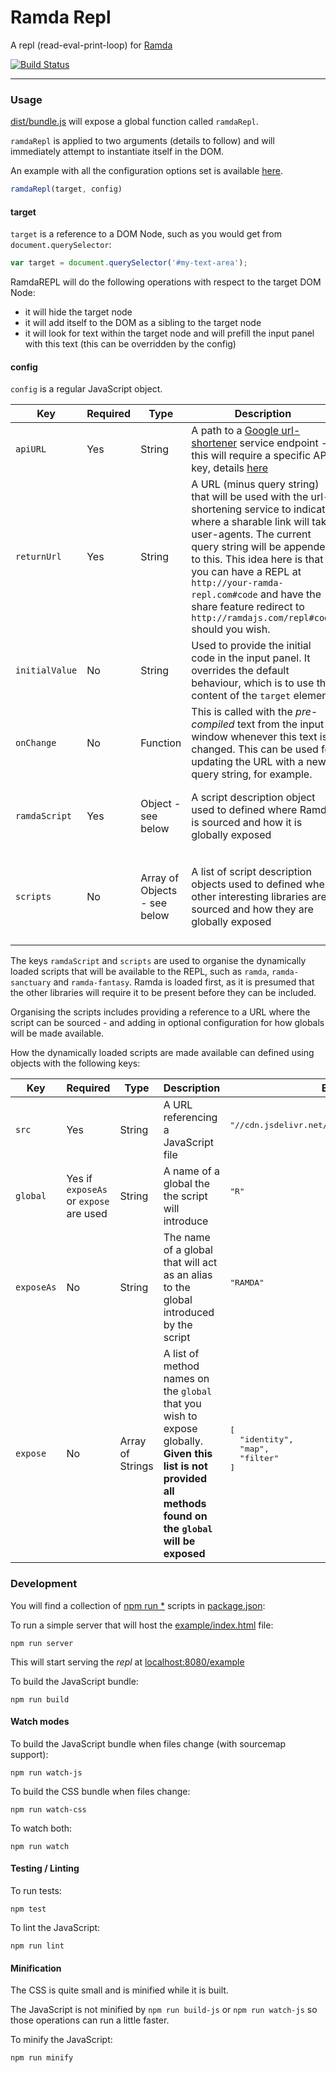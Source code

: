 Ramda Repl
==========

A repl (read-eval-print-loop) for [Ramda](http://ramdajs.com/)

[![Build Status](https://travis-ci.org/ramda/repl.svg?branch=master)](https://travis-ci.org/ramda/repl)

---

### Usage

[dist/bundle.js](dist/bundle.js) will expose a global function called `ramdaRepl`.

`ramdaRepl` is applied to two arguments (details to follow) and will immediately attempt to instantiate itself in the DOM.

An example with all the configuration options set is available [here](example/index.html).

```js
ramdaRepl(target, config)
```

#### target

`target` is a reference to a DOM Node, such as you would get from `document.querySelector`:

```js
var target = document.querySelector('#my-text-area');
```

RamdaREPL will do the following operations with respect to the target DOM Node:

- it will hide the target node
- it will add itself to the DOM as a sibling to the target node
- it will look for text within the target node and will prefill the input panel with this text (this can be overridden by the config)

#### config

`config` is a regular JavaScript object.

<table>
  <thead>
    <tr>
      <th>Key</th>
      <th>Required</th>
      <th>Type</th>
      <th>Description</th>
      <th>Example</th>
    </tr>
  </thead>
  <tbody>
    <tr>
      <td><code>apiURL</code></td>
      <td>Yes</td>
      <td>String</td>
      <td>A path to a <a href="https://developers.google.com/url-shortener/">Google url-shortener</a> service endpoint - this will require a specific API key, details <a href="https://developers.google.com/url-shortener/v1/getting_started">here</a></td>
      <td>
        <pre lang="js">
"https://www.googleapis.com/urlshortener/v1/url?key=APIKEY"
        </pre>
      </td>
    </tr>
    <tr>
      <td><code>returnUrl</code></td>
      <td>Yes</td>
      <td>String</td>
      <td>A URL (minus query string) that will be used with the url-shortening service to indicate where a sharable link will take user-agents. The current query string will be appended to this. This idea here is that you can have a REPL at <code>http://your-ramda-repl.com#code</code> and have the share feature redirect to <code>http://ramdajs.com/repl#code</code> should you wish.</td>
      <td>
        <pre lang="js">
"http://ramdajs.com/repl/"
        </pre>
      </td>
    </tr>
    <tr>
      <td><code>initialValue</code></td>
      <td>No</td>
      <td>String</td>
      <td>Used to provide the initial code in the input panel. It overrides the default behaviour, which is to use the content of the <code>target</code> element.</td>
      <td>
        <pre lang="js">
"identity(1)"
        </pre>
      </td>
    </tr>
    <tr>
      <td><code>onChange</code></td>
      <td>No</td>
      <td>Function</td>
      <td>This is called with the <em>pre-compiled</em> text from the input window whenever this text is changed. This can be used for updating the URL with a new query string, for example.</td>
      <td>
        <pre lang="js">
(code) => window.location.hash = URI.encode(code)
        </pre>
      </td>
    </tr>
    <tr>
      <td><code>ramdaScript</code></td>
      <td>Yes</td>
      <td>Object - see below</td>
      <td>A script description object used to defined where Ramda is sourced and how it is globally exposed</td>
      <td>
        <pre lang="js">
{
  src    : "//cdn.jsdelivr.net/ramda/latest/ramda.min.js",
  global : "R"
}
        </pre>
      </td>
    </tr>
    <tr>
      <td><code>scripts</code></td>
      <td>No</td>
      <td>Array of Objects - see below</td>
      <td>A list of script description objects used to defined where other interesting libraries are sourced and how they are globally exposed</td>
      <td>
        <pre lang="js">
[
  {
    src      :'//wzrd.in/standalone/sanctuary@latest',
    global   : 'sanctuary',
    exposeAs : 'S'
  }
]
        </pre>
      </td>
    </tr>
  </tbody>
</table>


The keys `ramdaScript` and `scripts` are used to organise the dynamically loaded scripts that will be available to the REPL, such as `ramda`, `ramda-sanctuary` and `ramda-fantasy`. Ramda is loaded first, as it is presumed that the other libraries will require it to be present before they can be included.

Organising the scripts includes providing a reference to a URL where the script can be sourced - and adding in optional configuration for how globals will be made available.

How the dynamically loaded scripts are made available can defined using objects with the following keys:

<table>
  <thead>
    <tr>
      <th>Key</th>
      <th>Required</th>
      <th>Type</th>
      <th>Description</th>
      <th>Example</th>
    </tr>
  </thead>
  <tbody>
    <tr>
      <td><code>src</code> </td>
      <td>Yes</td>
      <td>String</td>
      <td>A URL referencing a JavaScript file</td>
      <td>
        <pre lang="js">
"//cdn.jsdelivr.net/ramda/latest/ramda.min.js"
        </pre>
      </td>
    </tr>
    <tr>
      <td><code>global</code></td>
      <td>Yes if <code>exposeAs</code> or <code>expose</code> are used </td>
      <td> String </td>
      <td> A name of a global the the script will introduce</td>
      <td>
        <pre lang="js">
"R"
        </pre>
      </td>
    </tr>
    <tr>
      <td><code>exposeAs</code></td>
      <td>No</td>
      <td>String</td>
      <td>The name of a global that will act as an alias to the global introduced by the script</td>
      <td>
        <pre lang="js">
"RAMDA"
        </pre>
      </td>
    </tr>
    <tr>
      <td><code>expose</code></td>
      <td>No</td>
      <td>Array of Strings</td>
      <td>A list of method names on the <code>global</code> that you wish to expose globally. <strong>Given this list is not provided all methods found on the <code>global</code> will be exposed</strong></td>
      <td>
        <pre lang="js">
[
  "identity",
  "map",
  "filter"
]
        </pre>
      </td>
    </tr>
  </tbody>
</table>

### Development

You will find a collection of [npm run *](https://docs.npmjs.com/cli/run-script) scripts in [package.json](package.json):

To run a simple server that will host the [example/index.html](example/index.html) file:

```
npm run server
```

This will start serving the _repl_ at [localhost:8080/example](http://localhost:8080/example)

To build the JavaScript bundle:

```
npm run build
```

#### Watch modes

To build the JavaScript bundle when files change (with sourcemap support):

```
npm run watch-js
```

To build the CSS bundle when files change:

```
npm run watch-css
```

To watch both:

```
npm run watch
```

#### Testing / Linting

To run tests:

```
npm test
```

To lint the JavaScript:

```
npm run lint
```

#### Minification

The CSS is quite small and is minified while it is built.

The JavaScript is not minified by `npm run build-js` or `npm run watch-js` so those operations can run a little faster.

To minify the JavaScript:

```
npm run minify
```
